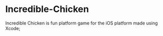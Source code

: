 # Incredible-Chicken
Incredible Chicken is fun platform game for the iOS platform made using Xcode;
